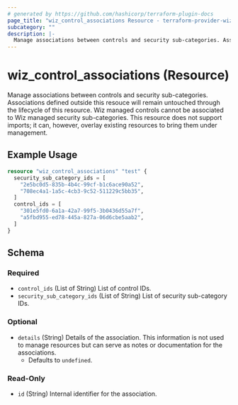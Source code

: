 ```yaml
---
# generated by https://github.com/hashicorp/terraform-plugin-docs
page_title: "wiz_control_associations Resource - terraform-provider-wiz"
subcategory: ""
description: |-
  Manage associations between controls and security sub-categories. Associations defined outside this resouce will remain untouched through the lifecycle of this resource. Wiz managed controls cannot be associated to Wiz managed security sub-categories. This resource does not support imports; it can, however, overlay existing resources to bring them under management.
---
```


# wiz_control_associations (Resource)

Manage associations between controls and security sub-categories. Associations defined outside this resouce will remain untouched through the lifecycle of this resource. Wiz managed controls cannot be associated to Wiz managed security sub-categories. This resource does not support imports; it can, however, overlay existing resources to bring them under management.

## Example Usage

```terraform
resource "wiz_control_associations" "test" {
  security_sub_category_ids = [
    "2e5bc0d5-835b-4b4c-99cf-b1c6ace90a52",
    "708ec4a1-1a5c-4cb3-9c52-511229c5bb35",
  ]
  control_ids = [
    "301e5fd0-6a1a-42a7-99f5-3b0436d55a7f",
    "a5fbd955-ed78-445a-827a-06d6cbe5aab2",
  ]
}
```

<!-- schema generated by tfplugindocs -->
## Schema

### Required

- `control_ids` (List of String) List of control IDs.
- `security_sub_category_ids` (List of String) List of security sub-category IDs.

### Optional

- `details` (String) Details of the association. This information is not used to manage resources but can serve as notes or documentation for the associations.
    - Defaults to `undefined`.

### Read-Only

- `id` (String) Internal identifier for the association.


